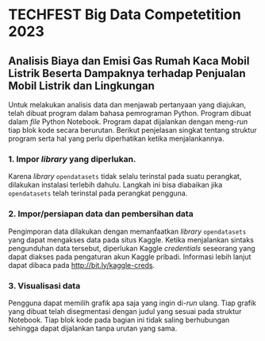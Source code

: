# TECHFEST Big Data Competetition 2023
## Analisis Biaya dan Emisi Gas Rumah Kaca Mobil Listrik Beserta Dampaknya terhadap Penjualan Mobil Listrik dan Lingkungan

Untuk melakukan analisis data dan menjawab pertanyaan yang diajukan, telah dibuat program dalam bahasa pemrograman Python. Program dibuat dalam _file_ Python Notebook. Program dapat dijalankan dengan meng-_run_ tiap blok kode secara berurutan. Berikut penjelasan singkat tentang struktur program serta hal yang perlu diperhatikan ketika menjalankannya.

### 1. Impor _library_ yang diperlukan.
Karena _library_ ```opendatasets``` tidak selalu terinstal pada suatu perangkat, dilakukan instalasi terlebih dahulu. Langkah ini bisa diabaikan jika ```opendatasets``` telah terinstal pada perangkat pengguna.
### 2. Impor/persiapan data dan pembersihan data
Pengimporan data dilakukan dengan memanfaatkan _library_ ```opendatasets``` yang dapat mengakses data pada situs Kaggle. Ketika menjalankan sintaks pengunduhan data tersebut, diperlukan Kaggle _credentials_ seseorang yang dapat diakses pada pengaturan akun Kaggle pribadi. Informasi lebih lanjut dapat dibaca pada http://bit.ly/kaggle-creds.
### 3. Visualisasi data
Pengguna dapat memilih grafik apa saja yang ingin di-_run_ ulang. Tiap grafik yang dibuat telah disegmentasi dengan judul yang sesuai pada struktur Notebook. Tiap blok kode pada bagian ini tidak saling berhubungan sehingga dapat dijalankan tanpa urutan yang sama.
